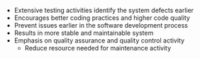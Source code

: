 - Extensive testing activities identify the system defects earlier
- Encourages better coding practices and higher code quality
- Prevent issues earlier in the software development process
- Results in more stable and maintainable system
- Emphasis on quality assurance and quality control activity
	- Reduce resource needed for maintenance activity
